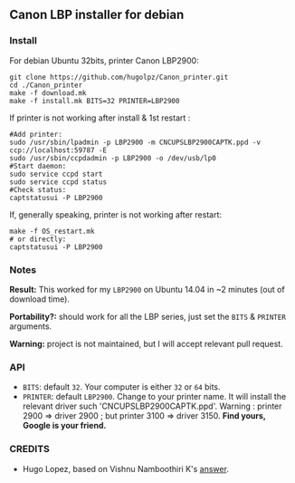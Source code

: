 ## Canon LBP installer for debian

### Install
For debian Ubuntu 32bits, printer Canon LBP2900:

```
git clone https://github.com/hugolpz/Canon_printer.git
cd ./Canon_printer
make -f download.mk
make -f install.mk BITS=32 PRINTER=LBP2900
```

If printer is not working after install & 1st restart :

```
#Add printer:
sudo /usr/sbin/lpadmin -p LBP2900 -m CNCUPSLBP2900CAPTK.ppd -v ccp://localhost:59787 -E  
sudo /usr/sbin/ccpdadmin -p LBP2900 -o /dev/usb/lp0
#Start daemon:
sudo service ccpd start
sudo service ccpd status
#Check status:
captstatusui -P LBP2900
```

If, generally speaking, printer is not working after restart:

```
make -f OS_restart.mk   
# or directly:
captstatusui -P LBP2900
```
### Notes
**Result:** This worked for my `LBP2900` on Ubuntu 14.04 in ~2 minutes (out of download time).

**Portability?:** should work for all the LBP series, just set the `BITS` & `PRINTER` arguments.

**Warning:** project is not maintained, but I will accept relevant pull request.


### API
* `BITS`: default `32`. Your computer is either `32` or `64` bits.
* `PRINTER`: default `LBP2900`. Change to your printer name. It will install the relevant driver such 'CNCUPSLBP2900CAPTK.ppd'. Warning : printer 2900 => driver 2900 ; but printer 3100 => driver 3150. **Find yours, Google is your friend.**

### CREDITS
* Hugo Lopez, based on Vishnu Namboothiri K's [answer](http://askubuntu.com/questions/457774/driver-canon-lbp-2900).
